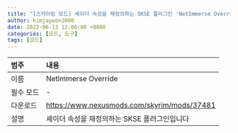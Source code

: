 ```yaml
---
title: "[스카이림 모드] 셰이더 속성을 재정의하는 SKSE 플러그인 'NetImmerse Override'"
author: kimjaywon2000
date: 2022-06-13 12:00:00 +0800
categories: [모드, 도구]
tags: [모드]
---
```


| 범주             | 내용            |
|:----------------|:---------------|
| 이름             | NetImmerse Override  |
| 필수 모드         | -           |
| 다운로드          | <https://www.nexusmods.com/skyrim/mods/37481> |
| 설명             | 셰이더 속성을 재정의하는 SKSE 플러그인입니다  |
